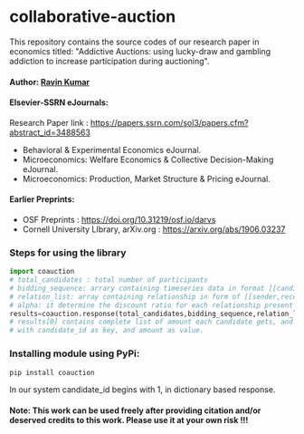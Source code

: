 # collaborative-auction
This repository contains the source codes of our research paper in economics titled: "Addictive Auctions: using lucky-draw and gambling addiction to increase participation during auctioning".

#### Author: [Ravin Kumar](https://mr-ravin.github.io)

#### Elsevier-SSRN eJournals:

Research Paper link : https://papers.ssrn.com/sol3/papers.cfm?abstract_id=3488563

- Behavioral & Experimental Economics eJournal.
- Microeconomics: Welfare Economics & Collective Decision-Making eJournal.
- Microeconomics: Production, Market Structure & Pricing eJournal.

####  Earlier Preprints:

- OSF Preprints : https://doi.org/10.31219/osf.io/darvs
- Cornell University LIbrary, arXiv.org : https://arxiv.org/abs/1906.03237


 ### Steps for using the library
```python
import coauction
# total_candidates : total number of participants
# bidding_sequence: arrary containing timeseries data in format [[candidate_id,candidate_offer],[candidate_id,candidate_offer] ....]
# relation_list: array containing relationship in form of [[sender,receiver],..] here 1 represents the person who won the bidding, 2 repreents the second last bidding candidate etc.
# alpha: it determine the discount ratio for each relationship present in relation_list
results=coauction.response(total_candidates,bidding_sequence,relation_list,alpha)
# results[0] contains complete list of amount each candidate gets, and results[1] contains the amount in form of a dictionary,
# with candidate_id as key, and amount as value.
```

### Installing module using PyPi:
```python
pip install coauction
```
In our system candidate_id begins with 1, in dictionary based response.

#### Note: This work can be used freely after providing citation and/or deserved credits to this work. Please use it at your own risk !!!

